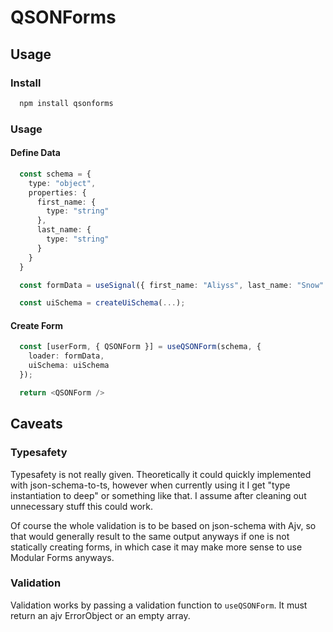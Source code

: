 # QSONForms

## Usage

### Install
```bash
  npm install qsonforms
```

### Usage

#### Define Data
```typescript
  const schema = {
    type: "object",
    properties: {
      first_name: {
        type: "string"
      },
      last_name: {
        type: "string"
      }
    }
  }

  const formData = useSignal({ first_name: "Aliyss", last_name: "Snow" })

  const uiSchema = createUiSchema(...);
```

#### Create Form
```typescript
  const [userForm, { QSONForm }] = useQSONForm(schema, {
    loader: formData,
    uiSchema: uiSchema
  });

  return <QSONForm />
```

## Caveats

### Typesafety
Typesafety is not really given. Theoretically it could quickly implemented with json-schema-to-ts, however when currently using it I get "type instantiation to deep" or something like that. I assume after cleaning out unnecessary stuff this could work.

Of course the whole validation is to be based on json-schema with Ajv, so that would generally result to the same output anyways if one is not statically creating forms, in which case it may make more sense to use Modular Forms anyways.

### Validation
Validation works by passing a validation function to ``useQSONForm``. It must return an ajv ErrorObject or an empty array.
